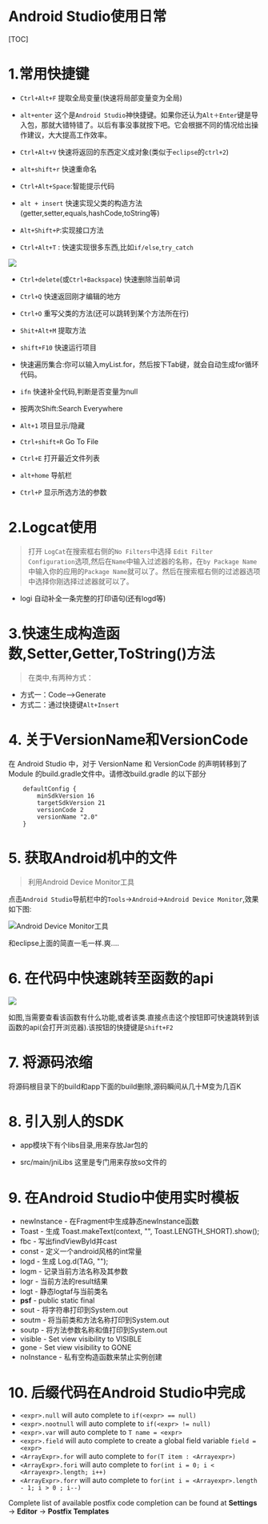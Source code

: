 # Android Studio使用日常 

[TOC]

# 1.常用快捷键

 - `Ctrl+Alt+F` 提取全局变量(快速将局部变量变为全局)

 - `alt+enter` 这个是`Android Studio`神快捷键。如果你还认为`Alt＋Enter`键是导入包，那就大错特错了。以后有事没事就按下吧。它会根据不同的情况给出操作建议，大大提高工作效率。

 - `Ctrl+Alt+V` 快速将返回的东西定义成对象(类似于`eclipse`的`ctrl+2`)

 - `alt+shift+r`  快速重命名

 - `Ctrl+Alt+Space`:智能提示代码

 - `alt + insert`  快速实现父类的构造方法(getter,setter,equals,hashCode,toString等)

 - `Alt+Shift+P`:实现接口方法
 - `Ctrl+Alt+T` : 快速实现很多东西,比如`if/else`,`try_catch`
 
![](http://olg7c0d2n.bkt.clouddn.com/17-2-26/48308793-file_1488118565497_bfe1.png)

 - `Ctrl+delete`(或`Ctrl+Backspace`) 快速删除当前单词

 - `Ctrl+Q`  快速返回刚才编辑的地方
 - `Ctrl+O`  重写父类的方法(还可以跳转到某个方法所在行)
 
 - `Shit+Alt+M` 提取方法
	
 - `shift+F10`  快速运行项目
 - 快速遍历集合:你可以输入myList.for，然后按下Tab键，就会自动生成for循环代码。	
 - `ifn`  快速补全代码,判断是否变量为null

 - 按两次Shift:Search Everywhere

 - `Alt+1`  项目显示/隐藏

 - `Ctrl+shift+R`  Go To File

 - `Ctrl+E` 打开最近文件列表

 - `alt+home` 导航栏

 - `Ctrl+P` 显示所选方法的参数

# 2.Logcat使用

>打开 `LogCat`在搜索框右侧的`No Filters`中选择 `Edit Filter Configuration`选项,然后在`Name`中输入过滤器的名称，在`by Package Name`中输入你的应用的`Package Name`就可以了。然后在搜索框右侧的过滤器选项中选择你刚选择过滤器就可以了。

- logi 自动补全一条完整的打印语句(还有logd等)

# 3.快速生成构造函数,Setter,Getter,ToString()方法

>在类中,有两种方式：

 - 方式一：Code-->Generate
 - 方式二：通过快捷键`Alt+Insert`

# 4. 关于VersionName和VersionCode

在 Android Studio 中，对于 VersionName 和 VersionCode 的声明转移到了 Module 的build.gradle文件中。请修改build.gradle 的以下部分

		defaultConfig {
	        minSdkVersion 16
	        targetSdkVersion 21
	        versionCode 2
	        versionName "2.0"
	    }

# 5. 获取Android机中的文件
>利用Android Device Monitor工具

点击`Android Studio`导航栏中的`Tools`->`Android`->`Android Device Monitor`,效果如下图:

![Android Device Monitor工具](http://olg7c0d2n.bkt.clouddn.com/17-2-24/49351660-file_1487943471539_4208.png)

和eclipse上面的简直一毛一样.爽....

# 6. 在代码中快速跳转至函数的api

![](http://olg7c0d2n.bkt.clouddn.com/17-2-27/71297359-file_1488172308728_20ad.png)

如图,当需要查看该函数有什么功能,或者该类.直接点击这个按钮即可快速跳转到该函数的api(会打开浏览器).该按钮的快捷键是`Shift+F2`

# 7. 将源码浓缩

将源码根目录下的build和app下面的build删除,源码瞬间从几十M变为几百K

# 8. 引入别人的SDK

- app模块下有个libs目录,用来存放Jar包的

- src/main/jniLibs  这里是专门用来存放so文件的

# 9. 在Android Studio中使用实时模板

- newInstance - 在Fragment中生成静态newInstance函数
- Toast - 生成 Toast.makeText(context, "", Toast.LENGTH_SHORT).show();
- fbc - 写出findViewById并cast
- const - 定义一个android风格的int常量
- logd - 生成 Log.d(TAG, "");
- logm - 记录当前方法名称及其参数
- logr - 当前方法的result结果
- logt - 静态logtaf与当前类名
- **psf** - public static final
- sout - 将字符串打印到System.out
- soutm - 将当前类和方法名称打印到System.out
- soutp - 将方法参数名称和值打印到System.out
- visible - Set view visibility to VISIBLE
- gone - Set view visibility to GONE
- noInstance - 私有空构造函数来禁止实例创建

# 10. 后缀代码在Android Studio中完成

  + `<expr>.null` will auto complete to `if(<expr> == null)`
  + `<expr>.nootnull` will auto complete to `if(<expr> != null)`
  + `<expr>.var` will auto complete to `T name = <expr>`
  + `<expr>.field` will auto complete to create a global field variable `field = <expr>`
  + `<ArrayExpr>.for` will auto complete to `for(T item : <Arrayexpr>)`
  + `<ArrayExpr>.fori` will auto complete to `for(int i = 0; i < <Arrayexpr>.length; i++)`
  + `<ArrayExpr>.forr` will auto complete to `for(int i = <Arrayexpr>.length - 1; i > 0 ; i--)`


Complete list of available postfix code completion can be found at **Settings** → **Editor** → **Postfix Templates**
